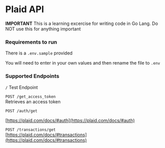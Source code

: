 # Plaid API

**IMPORTANT**
This is a learning excercise for writing code in Go Lang. Do NOT use this for anything important

### Requirements to run

There is a `.env.sample` provided

You will need to enter in your own values and then rename the file to `.env`

### Supported Endpoints

`/`
Test Endpoint

`POST /get_access_token`  
Retrieves an access token

`POST /auth/get`

[https://plaid.com/docs/#auth](https://plaid.com/docs/#auth)

`POST /transactions/get`  
[https://plaid.com/docs/#transactions](https://plaid.com/docs/#transactions)
